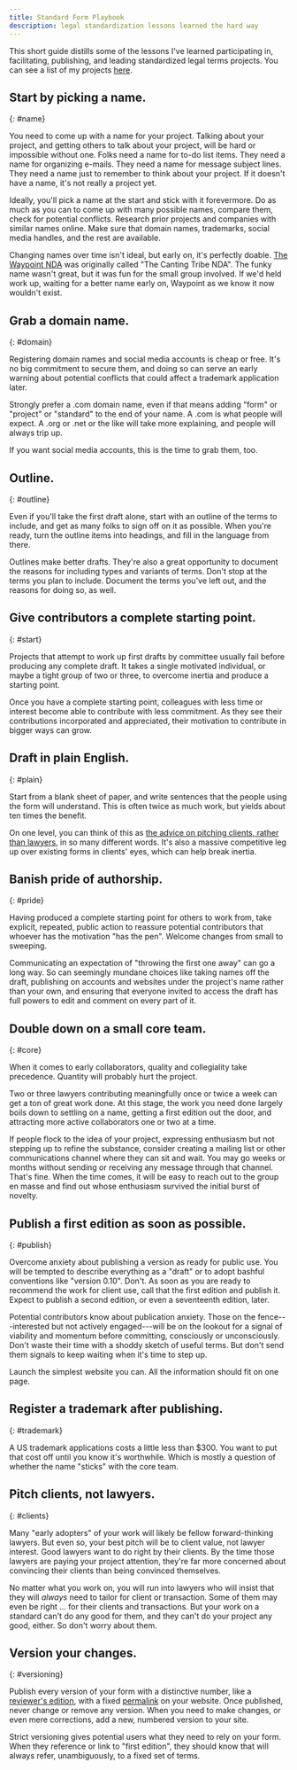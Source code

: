 ```yaml
---
title: Standard Form Playbook
description: legal standardization lessons learned the hard way
---
```


This short guide distills some of the lessons I've learned participating in, facilitating, publishing, and leading standardized legal terms projects. You can see a list of my projects [here](https://projects.kemitchell.com).

## Start by picking a name.
{: #name}

You need to come up with a name for your project.  Talking about your project, and getting others to talk about your project, will be hard or impossible without one.  Folks need a name for to-do list items.  They need a name for organizing e-mails.  They need a name for message subject lines.  They need a name just to remember to think about your project.  If it doesn't have a name, it's not really a project yet.

Ideally, you'll pick a name at the start and stick with it forevermore.  Do as much as you can to come up with many possible names, compare them, check for potential conflicts.  Research prior projects and companies with similar names online.  Make sure that domain names, trademarks, social media handles, and the rest are available.

Changing names over time isn't ideal, but early on, it's perfectly doable.  [The Waypoint NDA](https://waypointnda.com) was originally called "The Canting Tribe NDA".  The funky name wasn't great, but it was fun for the small group involved.  If we'd held work up, waiting for a better name early on, Waypoint as we know it now wouldn't exist.

## Grab a domain name.
{: #domain}

Registering domain names and social media accounts is cheap or free.  It's no big commitment to secure them, and doing so can serve an early warning about potential conflicts that could affect a trademark application later.

Strongly prefer a .com domain name, even if that means adding "form" or "project" or "standard" to the end of your name.  A .com is what people will expect.  A .org or .net or the like will take more explaining, and people will always trip up.

If you want social media accounts, this is the time to grab them, too.

## Outline.
{: #outline}

Even if you'll take the first draft alone, start with an outline of the terms to include, and get as many folks to sign off on it as possible.  When you're ready, turn the outline items into headings, and fill in the language from there.

Outlines make better drafts.  They're also a great opportunity to document the reasons for including types and variants of terms.  Don't stop at the terms you plan to include.  Document the terms you've left out, and the reasons for doing so, as well.

## Give contributors a complete starting point.
{: #start}

Projects that attempt to work up first drafts by committee usually fail before producing any complete draft.  It takes a single motivated individual, or maybe a tight group of two or three, to overcome inertia and produce a starting point.

Once you have a complete starting point, colleagues with less time or interest become able to contribute with less commitment.  As they see their contributions incorporated and appreciated, their motivation to contribute in bigger ways can grow.

## Draft in plain English.
{: #plain}

Start from a blank sheet of paper, and write sentences that the people using the form will understand.  This is often twice as much work, but yields about ten times the benefit.

On one level, you can think of this as [the advice on pitching clients, rather than lawyers](#clients), in so many different words.  It's also a massive competitive leg up over existing forms in clients' eyes, which can help break inertia.

## Banish pride of authorship.
{: #pride}

Having produced a complete starting point for others to work from, take explicit, repeated, public action to reassure potential contributors that whoever has the motivation "has the pen".  Welcome changes from small to sweeping.

Communicating an expectation of "throwing the first one away" can go a long way.  So can seemingly mundane choices like taking names off the draft, publishing on accounts and websites under the project's name rather than your own, and ensuring that everyone invited to access the draft has full powers to edit and comment on every part of it.

## Double down on a small core team.
{: #core}

When it comes to early collaborators, quality and collegiality take precedence.  Quantity will probably hurt the project.

Two or three lawyers contributing meaningfully once or twice a week can get a ton of great work done.  At this stage, the work you need done largely boils down to settling on a name, getting a first edition out the door, and attracting more active collaborators one or two at a time.

If people flock to the idea of your project, expressing enthusiasm but not stepping up to refine the substance, consider creating a mailing list or other communications channel where they can sit and wait.  You may go weeks or months without sending or receiving any message through that channel.  That's fine.  When the time comes, it will be easy to reach out to the group en masse and find out whose enthusiasm survived the initial burst of novelty.

## Publish a first edition as soon as possible.
{: #publish}

Overcome anxiety about publishing a version as ready for public use.  You will be tempted to describe everything as a "draft" or to adopt bashful conventions like "version 0.10".  Don't.  As soon as you are ready to recommend the work for client use, call that the first edition and publish it.  Expect to publish a second edition, or even a seventeenth edition, later.

Potential contributors know about publication anxiety.  Those on the fence---interested but not actively engaged---will be on the lookout for a signal of viability and momentum before committing, consciously or unconsciously.  Don't waste their time with a shoddy sketch of useful terms.  But don't send them signals to keep waiting when it's time to step up.

Launch the simplest website you can.  All the information should fit on one page.

## Register a trademark after publishing.
{: #trademark}

A US trademark applications costs a little less than $300.  You want to put that cost off until you know it's worthwhile.  Which is mostly a question of whether the name "sticks" with the core team.

## Pitch clients, not lawyers.
{: #clients}

Many "early adopters" of your work will likely be fellow forward-thinking lawyers.  But even so, your best pitch will be to client value, not lawyer interest.  Good lawyers want to do right by their clients.  By the time those lawyers are paying your project attention, they're far more concerned about convincing their clients than being convinced themselves.

No matter what you work on, you will run into lawyers who will insist that they will _always_ need to tailor for client or transaction.  Some of them may even be right ... for their clients and transactions.  But your work on a standard can't do any good for them, and they can't do your project any good, either.  So don't worry about them.

## Version your changes.
{: #versioning}

Publish every version of your form with a distinctive number, like a [reviewer's edition](https://reviewersedition.org), with a fixed [permalink](https://en.wikipedia.org/wiki/Permalink) on your website.  Once published, never change or remove any version.  When you need to make changes, or even mere corrections, add a new, numbered version to your site.

Strict versioning gives potential users what they need to rely on your form.  When they reference or link to "first edition", they should know that will always refer, unambiguously, to a fixed set of terms.
